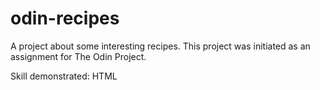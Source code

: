 # odin-recipes
A project about some interesting recipes. This project was initiated as an assignment for The Odin Project.

Skill demonstrated: HTML 